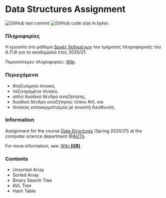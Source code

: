 # Data Structures Assignment

<img alt="GitHub last commit" src="https://img.shields.io/github/last-commit/akorkos/Project-in-Data-Structures"> <img alt="GitHub code size in bytes" src="https://img.shields.io/github/languages/code-size/akorkos/Project-in-Data-Structures">

### Πληροφορίες 
H εργασία στο μάθημα [Δομές δεδομένων](https://elearning.auth.gr/enrol/index.php?id=7947) του τμήματος πληροφορικής του Α.Π.Θ για το ακαδημαϊκό έτος 2020/21. <br/>

Περισσότερες πληροφορίες: [Wiki](https://github.com/akorkos/Project-in-Data-Structures/wiki).

### Περιεχόμενα

- Αταξινόμητο πίνακα,
- ταξινομημένο πίνακα,
- απλό δυαδικό δένδρο αναζήτησης,
- δυαδικό δένδρο αναζήτησης τύπου AVL και
- πίνακας κατακερματισμού με ανοικτή διεύθυνση.

### Information

Assignment for the course [Data Structures](https://elearning.auth.gr/enrol/index.php?id=7947) (Spring 2020/21) at the computer science department @[AUTh](https://www.auth.gr/en/).

For more information, see: [Wiki **(GR)**](https://github.com/akorkos/Project-in-Data-Structures/wiki).

### Contents

- Unsorted Array
- Sorted Array
- Binary Search Tree
- AVL Tree
- Hash Table


